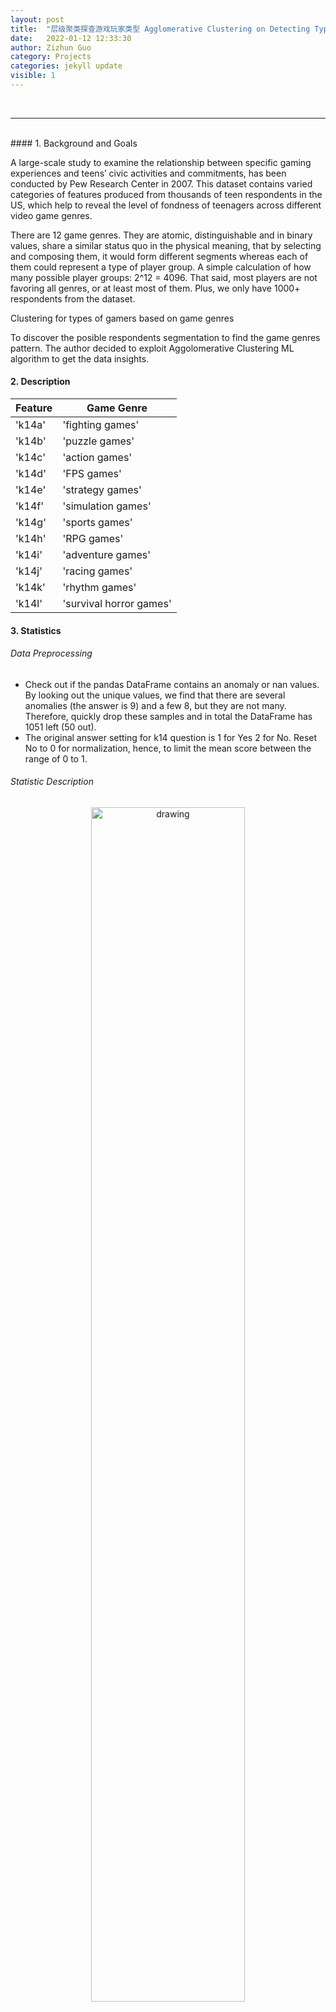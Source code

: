 ```yaml
---
layout: post
title:  "层级聚类探查游戏玩家类型 Agglomerative Clustering on Detecting Types of Gamers"
date:   2022-01-12 12:33:30
author: Zizhun Guo
category: Projects
categories: jekyll update
visible: 1
---
```


<br>

---

<br>
#### 1. Background and Goals

A large-scale study to examine the relationship between specific gaming experiences and teens’ civic activities and commitments, has been conducted by Pew Research Center in 2007. This dataset contains varied categories of features produced from thousands of teen respondents in the US, which help to reveal the level of fondness of teenagers across different video game genres.

There are 12 game genres. They are atomic, distinguishable and in binary values, share a similar status quo in the physical meaning, that by selecting and composing them, it would form different segments whereas each of them could represent a type of player group. A simple calculation of how many possible player groups: 2^12 = 4096. That said, most players are not favoring all genres, or at least most of them. Plus, we only have 1000+ respondents from the dataset.

Clustering for types of gamers based on game genres 

To discover the posible respondents segmentation to find the game genres pattern. The author decided to exploit Aggolomerative Clustering ML algorithm to get the data insights.  


#### 2. Description

|Feature|Game Genre|
|------|-----------------------|
|'k14a'|'fighting games'       |
|'k14b'|'puzzle games'         |
|'k14c'|'action games'         |
|'k14d'|'FPS games'            |
|'k14e'|'strategy games'       |
|'k14f'|'simulation games'     |
|'k14g'|'sports games'         |
|'k14h'|'RPG games'            |
|'k14i'|'adventure games'      |
|'k14j'|'racing games'         |
|'k14k'|'rhythm games'         |
|'k14l'|'survival horror games'|

#### 3. Statistics

<!-- 'k14a','fighting games'
'k14b','puzzle games'
'k14c','action games'
'k14d','FPS games'
'k14e','strategy games'
'k14f','simulation games'
'k14g','sports games'
'k14h','RPG games'
'k14i','adventure games'
'k14j','racing games'
'k14k','rhythm games'
'k14l','survival horror games' -->

###### Data Preprocessing

- Check out if the pandas DataFrame contains an anomaly or nan values. By looking out the unique values, we find that there are several anomalies (the answer is 9) and a few 8, but they are not many. Therefore, quickly drop these samples and in total the DataFrame has 1051 left (50 out).
- The original answer setting for k14 question is 1 for Yes 2 for No. Reset No to 0 for normalization, hence, to limit the mean score between the range of 0 to 1.

###### Statistic Description

<div style="text-align: center;">
    <a href ="{{site.url}}/assets/2022-01-12-Teen-Game-Clustering/statistics.png">
   <img src="{{site.url}}/assets/2022-01-12-Teen-Game-Clustering/statistics.png" alt="drawing" style="width: 70%;"/>
   </a>
   <figcaption>Table 1: Game Genres Statistics </figcaption>
</div>

From Table 1, k14b (puzzle games) and k14j (racing game) have the highest mean scores for voting, which indicates most respondents prefer them. It can be also noticed k14l (horror games) has the lowest mean scores which imply it is not popular at all.

<div style="text-align: center;">
    <a href ="{{site.url}}/assets/2022-01-12-Teen-Game-Clustering/hist_game_genres.png">
   <img src="{{site.url}}/assets/2022-01-12-Teen-Game-Clustering/hist_game_genres.png" alt="drawing" style="width: 70%;"/>
   </a>
   <figcaption>Fig 1: The distribution of Game Genres </figcaption>
</div>

Fig 1 shows a binary distribution trend that some groups of game genres are popular like puzzle games, racing games, sports games, action games and adventure games, while at the same time, the other groups of games are less like to be favored of like survival horror games, RPG games, FPS games and fighting games. 


<div style="text-align: center;">
    <a href ="{{site.url}}/assets/2022-01-12-Teen-Game-Clustering/corr.png">
   <img src="{{site.url}}/assets/2022-01-12-Teen-Game-Clustering/corr.png" alt="drawing" style="width: 70%;"/>
   </a>
   <figcaption>Fig 2: Correlation Matrix for game genres </figcaption>
</div>

To further testify the grouping assumption, from Fig 8 correlation matrix, k14d (FPS games) and k14a (fighting games) are slightly correlated. Other pairs like k14c (action games) and k14d (FPS games) are just similar to k14d and k14a. The correlation matrix shows an interesting discovery, FPS games, fighting games, and action games may share some common traits that they might come from a same cluster and belongs to some type of player characteristics.


#### 4. Clustering

- To explore the relationship between different clusters and discover more possibilities of the clustering hierarchy, the Agglomerative Clustering method is used. The tool to implement clustering is Scikit-learn and SciPy.
- There are several options of clustering results based on the variable of distance threshold to choose. One possible clustering partitioning show below:

```py
from sklearn.cluster import AgglomerativeClustering
from scipy.cluster.hierarchy import dendrogram, fcluster

def plot_dendrogram(model, **kwargs):
    counts = np.zeros(model.children_.shape[0])
    n_samples = len(model.labels_)
    for i, merge in enumerate(model.children_):
        current_count = 0
        for child_idx in merge:
            if child_idx < n_samples:
                current_count += 1  # leaf node
            else:
                current_count += counts[child_idx - n_samples]
        counts[i] = current_count
    linkage_matrix = np.column_stack([model.children_, model.distances_,
                                      counts]).astype(float)
    dendrogram(linkage_matrix, **kwargs)


def clustering(df, linkage_matrix, n = 3):
    labels_ = fcluster(linkage_matrix, t=n, criterion='maxclust')
    n_labels = len(np.unique(labels_))
    clusters = []
    means = []
    index_columns = []
    label_counts = []
    for i in range(1, n_labels + 1):
        clusters.append(df[labels_ == i])
        means.append(np.mean(df[labels_ == i]))
        index_columns.append('cluster{}'.format(i))
        label_counts.append(len(df[labels_ == i]))

```

```py
    clusters = np.array(clusters)
    mean_matrix = np.around(means, 2)
    return clusters, index_columns, mean_matrix, label_counts


    model = AgglomerativeClustering(distance_threshold=0, n_clusters=None)
    model = model.fit(df)
    plt.title('Hierarchical Clustering Dendrogram')
    # plot the top three levels of the dendrogram
    linkage_matrix = plot_dendrogram(model, truncate_mode='level', p=7, color_threshold = 10)
    plt.xlabel("Sample Index")
    plt.ylabel("Distance(Ward)")

```
<div style="text-align: center;">
    <a href ="{{site.url}}/assets/2022-01-12-Teen-Game-Clustering/den7.png">
   <img src="{{site.url}}/assets/2022-01-12-Teen-Game-Clustering/den7.png" alt="drawing" style="width: 70%;"/>
   </a>
   <figcaption>Fig 3: Dendrogram for clustering </figcaption>
</div>

###### Clusters found and partitioning reason

There are 7 clusters in Fig 3 the dendrogram. To make sure the clustering has 7 clusters, the distance threshold has a relatively wide range to select. If the number of clusters moves to 5, 4 or 3, the distances threshold get larger ranged which would potentially merge the distinctive clusters and lose diverse persona images for different types of respondents gamers.

To further check the game genre preferences for the players in 7 clusters, the mean scores array for each cluster is produced in order to make a heatmap, this would help find the unique pattern for different types of players.

<div style="text-align: center;">
    <a href ="{{site.url}}/assets/2022-01-12-Teen-Game-Clustering/hm7.png">
   <img src="{{site.url}}/assets/2022-01-12-Teen-Game-Clustering/hm7.png" alt="drawing" style="width: 70%;"/>
   </a>
   <figcaption>Fig 4: Heatmap for mean game genre score given by respondents </figcaption>
</div>

###### Description for 7 clusters

1. Cluster 1: Hardcore gamers – specifically favor exciting games that help stimulate adrenaline. Horror and survival games are their favorites. They also play sports games, fighting games and action games. They do accept racing games and adventure games.
2. Cluster 2: Well-round gamers – play all sorts of games and are willing to try. However, their favorite game is strategy games. They are also in the explorer type player.
3. Cluster 3: Non-player – they do not play games quite often.
4. Cluster 4: Light gamers – they only play puzzles and rhythm games which apart themselves from other respondents. There are studies proving these gamers are more female targeting prone and mobile end incline.
5. Cluster 5:  Car, Gun & Ball gamers – as the counterpart cluster to Cluster 4, these gamers like player FPS games, action games, racing games and sports games. Studies existed they seem mostly male gender.
6. Cluster 6: Casual Gamers – these gamers don’t like fast-paced or thrill experiences but acceptable to all kinds of casual types of games including puzzle games, strategy games, sports games, adventure games.
7. Cluster 7: Role-play gamers – they like playing virtual character‘s life, enjoying having a second virtual life with characters they like in the games. They focus on experiences. They like playing adventure games and RPG games. 

#### 5. Summary

Based on reference: https://www.pewresearch.org/internet/2008/09/16/teens-video-games-and-civics/, the respondents top 3 games from © are listed in the table below:


<div style="text-align: center;">
    <a href ="{{site.url}}/assets/2022-01-12-Teen-Game-Clustering/summary.png">
   <img src="{{site.url}}/assets/2022-01-12-Teen-Game-Clustering/summary.png" alt="drawing" style="width: 40%;"/>
   </a>
   <figcaption>Fig 5: 10 most frequently player games </figcaption>
</div>

From Fig 5, the top 3 games by number of votes are Guitar Hero (rhythm games), Halo3 (FPS games) and Madden NFL (sports games)

<div style="text-align: center;">
    <a href ="{{site.url}}/assets/2022-01-12-Teen-Game-Clustering/clusters.png">
   <img src="{{site.url}}/assets/2022-01-12-Teen-Game-Clustering/clusters.png" alt="drawing" style="width: 40%;"/>
   </a>
   <figcaption>Fig 6: Distribution of 7 clusters </figcaption>
</div>

- The top 4 types of gamers (top 4 clusters) based on the respondent's count are cluster2 (Well-round gamers), cluster5 (Car, Gun & Ball gamers), cluster6 (Casual Gamers) and cluster4 (Light gamers).
- For cluster2 respondents, they play all kinds of games and most sports games (0.95 mean score). For cluster5 respondents, they play sports games (0.82) as well and also FPS games (0.84). For respondents in cluster6 and cluster4, they play sports games and rhythm games a lot (0.74, 0.96).
- Therefore, the summation of the respondent counts of these clusters supports the top game report that the genres of the top 3 most mentioned games line up with the clustering results.




---
Copyright @ 2021 Zizhun Guo. All Rights Reserved.

